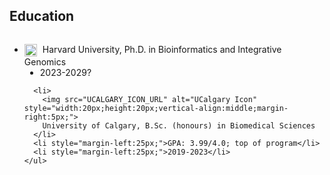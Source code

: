 ## Education

<div style="display:flex;align-items:flex-start;">
  <div>
    <ul>
      <li>
        <img src="p" alt="Harvard Icon" style="width:20px;height:20px;vertical-align:middle;margin-right:5px;">
        Harvard University, Ph.D. in Bioinformatics and Integrative Genomics
      </li>
      <li style="margin-left:25px;">2023-2029?</li>
      
      <li>
        <img src="UCALGARY_ICON_URL" alt="UCalgary Icon" style="width:20px;height:20px;vertical-align:middle;margin-right:5px;">
        University of Calgary, B.Sc. (honours) in Biomedical Sciences
      </li>
      <li style="margin-left:25px;">GPA: 3.99/4.0; top of program</li>
      <li style="margin-left:25px;">2019-2023</li>
    </ul>
  </div>
</div>
